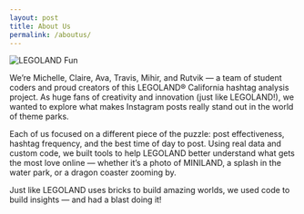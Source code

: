 ```yaml
---
layout: post
title: About Us
permalink: /aboutus/
---
```


<img src="{{ site.baseurl }}/images/logo.jpg" alt="LEGOLAND Fun" class="rounded-xl shadow-lg w-full max-w-md mx-auto my-4">


We’re Michelle, Claire, Ava, Travis, Mihir, and Rutvik — a team of student coders and proud creators of this LEGOLAND® California hashtag analysis project. As huge fans of creativity and innovation (just like LEGOLAND!), we wanted to explore what makes Instagram posts really stand out in the world of theme parks.

Each of us focused on a different piece of the puzzle: post effectiveness, hashtag frequency, and the best time of day to post. Using real data and custom code, we built tools to help LEGOLAND better understand what gets the most love online — whether it’s a photo of MINILAND, a splash in the water park, or a dragon coaster zooming by.

Just like LEGOLAND uses bricks to build amazing worlds, we used code to build insights — and had a blast doing it!